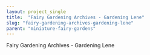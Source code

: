 ```yaml
---
layout: project_single
title:  "Fairy Gardening Archives - Gardening Lene"
slug: "fairy-gardening-archives-gardening-lene"
parent: "miniature-fairy-gardens"
---
```

Fairy Gardening Archives - Gardening Lene